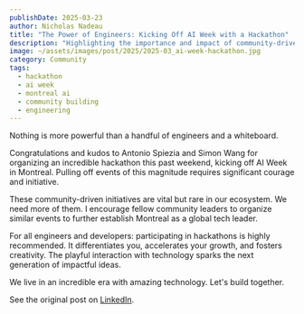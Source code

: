 ```yaml
---
publishDate: 2025-03-23
author: Nicholas Nadeau
title: "The Power of Engineers: Kicking Off AI Week with a Hackathon"
description: "Highlighting the importance and impact of community-driven hackathons, like the one kicking off AI Week in Montreal, organized by Antonio Spiezia and Simon Wang."
image: ~/assets/images/post/2025/2025-03_ai-week-hackathon.jpg
category: Community
tags:
  - hackathon
  - ai week
  - montreal ai
  - community building
  - engineering
---
```


Nothing is more powerful than a handful of engineers and a whiteboard.

Congratulations and kudos to Antonio Spiezia and Simon Wang for organizing an incredible hackathon this past weekend, kicking off AI Week in Montreal. Pulling off events of this magnitude requires significant courage and initiative.

These community-driven initiatives are vital but rare in our ecosystem. We need more of them. I encourage fellow community leaders to organize similar events to further establish Montreal as a global tech leader.

For all engineers and developers: participating in hackathons is highly recommended. It differentiates you, accelerates your growth, and fosters creativity. The playful interaction with technology sparks the next generation of impactful ideas.

We live in an incredible era with amazing technology. Let's build together.

See the original post on [LinkedIn](https://www.linkedin.com/posts/engnadeau_nothing-is-more-powerful-than-a-handful-of-activity-7309925781546172416-6den).
